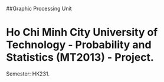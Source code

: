 ##Graphic Processing Unit

# Ho Chi Minh City University of Technology - Probability and Statistics (MT2013) - Project.
Semester: HK231.
